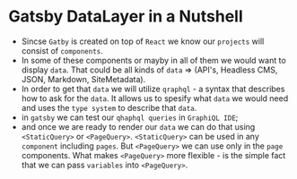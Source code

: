 # Gatsby DataLayer in a Nutshell

- Sincse `Gatby` is created on top of `React` we know our `projects` will consist of `components`. 
- In some of these components or mayby in all of them we would want to display `data`. That could be all kinds of `data` => (API's, Headless CMS, JSON, Markdown, SiteMetadata). 
- In order to get that `data` we will utilize `qraphql` - a syntax that describes how to ask for the `data`. It allows us to spesify what `data` we would need and uses the `type system` to describe that `data`.  
- in `gatsby` we can test our `qhaphql queries` in `GraphiQL IDE`;
- and once we are ready to render our `data` we can do that using `<StaticQuery>` or `<PageQuery>`.
`<StaticQuery>` can be used in any `component` including `pages`. But `<PageQuery>` we can use only in the `page` components. What makes `<PageQuery>` more flexible - is the simple fact that we can pass `variables` into `<PageQuery>`. 